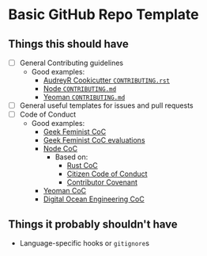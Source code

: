 # Basic GitHub Repo Template

## Things this should have

- [ ] General Contributing guidelines
  - Good examples:
    - [AudreyR Cookicutter `CONTRIBUTING.rst`](https://github.com/audreyr/cookiecutter/blob/master/CONTRIBUTING.rst)
    - [Node `CONTRIBUTING.md`](https://github.com/nodejs/node/blob/master/CONTRIBUTING.md)
    - [Yeoman `CONTRIBUTING.md`](https://github.com/yeoman/yeoman/blob/master/contributing.md)
- [ ] General useful templates for issues and pull requests
- [ ] Code of Conduct
  - Good examples:
    - [Geek Feminist CoC](http://geekfeminism.org/about/code-of-conduct/)
    - [Geek Feminist CoC evaluations](http://geekfeminism.wikia.com/wiki/Code_of_conduct_evaluations)
    - [Node CoC](https://github.com/nodejs/node/blob/master/CODE_OF_CONDUCT.md)
      - Based on:
        - [Rust CoC](https://www.rust-lang.org/conduct.html)
        - [Citizen Code of Conduct](http://citizencodeofconduct.org/)
        - [Contributor Covenant](http://contributor-covenant.org/version/1/3/0/)
    - [Yeoman CoC](https://github.com/yeoman/yeoman/blob/master/code-of-conduct.md)
    - [Digital Ocean Engineering CoC](https://github.com/digitalocean/engineering-code-of-conduct)

## Things it probably shouldn't have

- Language-specific hooks or `gitignore`s

